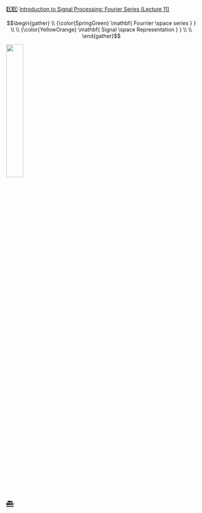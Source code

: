 :one::one: [Introduction to Signal Processing: Fourier Series (Lecture 11)](https://youtu.be/eXC-_ny9J-Y)

```math
\begin{gather}
   \\
   {\color{SpringGreen} \mathbf{ Fourrier \space series  } } \\
    \\
   {\color{YellowOrange} \mathbf{ Signal \space Representation  } } \\
    \\
\end{gather}
```

<img src=https://upload.wikimedia.org/wikipedia/commons/d/df/Fourier2_-_restoration1.jpg width=30% height=30% > </img>


## [:back: ](../#round_pushpin-signal-processing-an-introduction)
